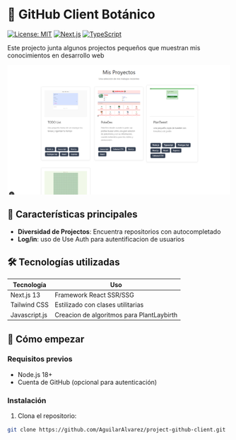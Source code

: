 # 🌿 GitHub Client Botánico

[![License: MIT](https://img.shields.io/badge/License-MIT-green.svg)](https://opensource.org/licenses/MIT)
[![Next.js](https://img.shields.io/badge/Next.js-13.4+-black?logo=next.js)](https://nextjs.org/)
[![TypeScript](https://img.shields.io/badge/TypeScript-5.0+-blue?logo=typescript)](https://www.typescriptlang.org/)

Este projecto junta algunos projectos pequeños que muestran mis conocimientos en desarrollo web

![Captura de pantalla de la aplicación](public/Home.png) 

## 🌱 Características principales

- **Diversidad de Projectos**: Encuentra repositorios con autocompletado
- **Log/in**: uso de Use Auth para autentificacion de usuarios

## 🛠️ Tecnologías utilizadas

| Tecnología       | Uso                          |
|------------------|------------------------------|
| Next.js 13       | Framework React SSR/SSG       |
| Tailwind CSS     | Estilizado con clases utilitarias |
| Javascript.js       | Creacion de algoritmos para PlantLaybirth |

## 🚀 Cómo empezar

### Requisitos previos
- Node.js 18+
- Cuenta de GitHub (opcional para autenticación)

### Instalación

1. Clona el repositorio:
```bash
git clone https://github.com/AguilarAlvarez/project-github-client.git